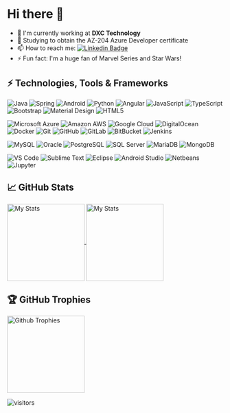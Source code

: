 # Hi there 👋

- 🏢 I'm currently working at **DXC Technology**
- 🌱 Studying to obtain the AZ-204 Azure Developer certificate
- 📫 How to reach me: [![Linkedin Badge](https://img.shields.io/badge/devniel93-blue?logo=Linkedin&style=flat-square&link=https://www.linkedin.com/in/daniel-alexander-olano-burga-b1aa28102/)](https://www.linkedin.com/in/daniel-alexander-olano-burga-b1aa28102/)
- ⚡ Fun fact: I'm a huge fan of Marvel Series and Star Wars! 

## ⚡ Technologies, Tools & Frameworks

![Java](https://img.shields.io/badge/-Java-black?style=flat-square&logo=java&logoColor=red)
![Spring](https://img.shields.io/badge/Spring-black?style=flat-square&logo=spring)
![Android](https://img.shields.io/badge/Android-black?style=flat-square&logo=android)
![Python](https://img.shields.io/badge/Python-black?style=flat-square&logo=python&logoColor=yellow)
![Angular](https://img.shields.io/badge/-Angular-black?style=flat-square&logo=angular&logoColor=red)
![JavaScript](https://img.shields.io/badge/-JavaScript-black?style=flat-square&logo=javascript)
![TypeScript](https://img.shields.io/badge/-TypeScript-black?style=flat-square&logo=typescript)
![Bootstrap](https://img.shields.io/badge/-Bootstrap-black?style=flat-square&logo=bootstrap)
![Material Design](https://img.shields.io/badge/-Material%20Design-black?style=flat-square&logo=material-design&logoColor=blue)
![HTML5](https://img.shields.io/badge/-HTML5-black?style=flat-square&logo=html5&logoColor=orange)

![Microsoft Azure](https://img.shields.io/badge/Microsoft%20Azure-black?style=flat-square&logo=microsoft-azure)
![Amazon AWS](https://img.shields.io/badge/Amazon%20AWS-black?style=flat-square&logo=amazon-aws&logoColor=yellow)
![Google Cloud](https://img.shields.io/badge/Google%20Cloud-black?style=flat-square&logo=google-cloud)
![DigitalOcean](https://img.shields.io/badge/-Digital%20Ocean-black?style=flat-square&logo=digitalocean)
![Docker](https://img.shields.io/badge/-Docker-black?style=flat-square&logo=docker)
![Git](https://img.shields.io/badge/-Git-black?style=flat-square&logo=git)
![GitHub](https://img.shields.io/badge/-GitHub-black?style=flat-square&logo=github)
![GitLab](https://img.shields.io/badge/-GitLab-black?style=flat-square&logo=gitlab)
![BitBucket](https://img.shields.io/badge/-BitBucket-black?style=flat-square&logo=bitbucket&logoColor=blue)
![Jenkins](https://img.shields.io/badge/-Jenkins-black?style=flat-square&logo=jenkins)

![MySQL](https://img.shields.io/badge/-MySQL-black?style=flat-square&logo=mysql&logoColor=blue)
![Oracle](https://img.shields.io/badge/Oracle-black?style=flat-square&logo=oracle&logoColor=red)
![PostgreSQL](https://img.shields.io/badge/-PostgreSQL-black?style=flat-square&logo=postgresql&logoColor=blue)
![SQL Server](https://img.shields.io/badge/SQL%20Server-black?style=flat-square&logo=microsoft-sql-server&logoColor=red)
![MariaDB](https://img.shields.io/badge/-MariaDB-black?style=flat-square&logo=mariadb&logoColor=brown)
![MongoDB](https://img.shields.io/badge/-MongoDB-black?style=flat-square&logo=mongodb)

![VS Code](https://img.shields.io/badge/VS%20Code-black?style=flat-square&logo=visual-studio-code&logoColor=blue)
![Sublime Text](https://img.shields.io/badge/Sublime%20Text-black?style=flat-square&logo=sublime-text)
![Eclipse](https://img.shields.io/badge/Eclipse%20IDE-black?style=flat-square&logo=eclipse-ide&logoColor=purple)
![Android Studio](https://img.shields.io/badge/Android%20Studio-black?style=flat-square&logo=android-studio)
![Netbeans](https://img.shields.io/badge/Netbeans%20IDE-black?style=flat-square&logo=apache-netbeans-ide&logoColor=blue)
![Jupyter](https://img.shields.io/badge/Jupyter-black?style=flat-square&logo=jupyter)

## &#x1f4c8; GitHub Stats

<a href="https://github.com/devniel93">
  <img align="center" src="https://github-readme-stats.vercel.app/api?username=devniel93&show_icons=true&theme=radical&hide=contribs,stars,prs" height="180px" alt="My Stats" />
</a>

<a href="https://github.com/devniel93">
  <img align="center" src="https://github-readme-stats.vercel.app/api/top-langs/?username=devniel93&langs_count=10&layout=compact&bg_color=0e1116&title_color=6aa6f8&text_color=8a919a&icon_color=6aa6f8" height="180px" alt="My Stats" />
</a>


## 🏆 GitHub Trophies

<a href="https://github.com/devniel93">
  <img align="center" src="https://github-profile-trophy.vercel.app/?username=devniel93&theme=onedark&title=Commit,Repositories,Issues&no-bg=true" height="180px" alt="Github Trophies" />
</a>



![visitors](https://visitor-badge.laobi.icu/badge?page_id=devniel93.devniel93)
